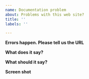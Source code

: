 ```yaml
---
name: Documentation problem
about: Problems with this web site?
title: ''
labels: ''

---
```


**Errors happen. Please tell us the URL**


**What does it say?**


**What should it say?**

**Screen shot**
